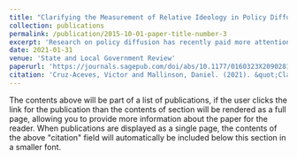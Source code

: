 ```yaml
---
title: "Clarifying the Measurement of Relative Ideology in Policy Diffusion Research"
collection: publications
permalink: /publication/2015-10-01-paper-title-number-3
excerpt: 'Research on policy diffusion has recently paid more attention to ideological patterns of policy adoption. Grossback, Nicholson-Crotty, and Peterson operationalized a measure of ideological diffusion; however, it has not been consistently calculated in subsequent studies. This is mainly due to difficulties in interpreting how to measure ideological distance based solely on the original article. Specifically, there are three factors that prevent common measurement of the concept: starting values, adoption ties, and weighting of recent adoptions. Recommendations are made for each of these. The purpose is to establish a consistent ideological distance measure. To illustrate, a replication of the original lottery diffusion model in the authors’ paper shows how the results change with different measurement choices. Consistently measuring this concept is important as scholars increasingly recognize that states do not always follow their geographic neighbors but increasingly their ideological “neighbors.”'
date: 2021-01-31
venue: 'State and Local Government Review'
paperurl: 'https://journals.sagepub.com/doi/abs/10.1177/0160323X20902818?journalCode=slgb&journalCode=slgb'
citation: 'Cruz-Aceves, Victor and Mallinson, Daniel. (2021). &quot;Clarifying the Measurement of Relative Ideology in Policy Diffusion Research.&quot; <i>State and Local Government Review</i>. Volume 51, Issue 3.'
---
```


The contents above will be part of a list of publications, if the user clicks the link for the publication than the contents of section will be rendered as a full page, allowing you to provide more information about the paper for the reader. When publications are displayed as a single page, the contents of the above "citation" field will automatically be included below this section in a smaller font.
